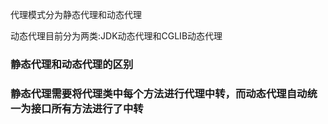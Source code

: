 代理模式分为静态代理和动态代理<p/>
动态代理目前分为两类:JDK动态代理和CGLIB动态代理<p/>
<h3>静态代理和动态代理的区别<h3/>
静态代理需要将代理类中每个方法进行代理中转，而动态代理自动统一为接口所有方法进行了中转
